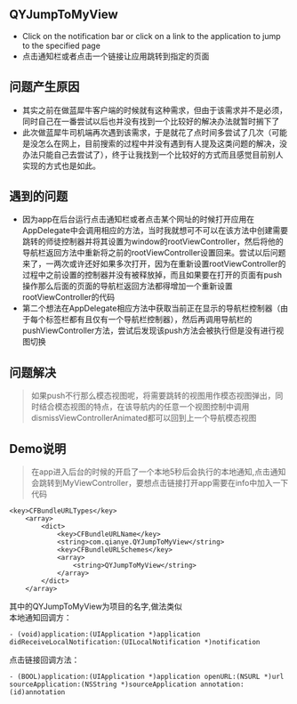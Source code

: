 ## QYJumpToMyView
* Click on the notification bar or click on a link to the application to jump to the specified page 
* 点击通知栏或者点击一个链接让应用跳转到指定的页面

## 问题产生原因
* 其实之前在做蓝犀牛客户端的时候就有这种需求，但由于该需求并不是必须，同时自己在一番尝试以后也并没有找到一个比较好的解决办法就暂时搁下了
* 此次做蓝犀牛司机端再次遇到该需求，于是就花了点时间多尝试了几次（可能是没怎么在网上，目前搜索的过程中并没有遇到有人提及这类问题的解决，没办法只能自己去尝试了），终于让我找到一个比较好的方式而且感觉目前别人实现的方式也是如此。

## 遇到的问题
* 因为app在后台运行点击通知栏或者点击某个网址的时候打开应用在AppDelegate中会调用相应的方法，当时我就想可不可以在该方法中创建需要跳转的师徒控制器并将其设置为window的rootViewController，然后将他的导航栏返回方法中重新将之前的rootViewController设置回来。尝试以后问题来了，一两次或许还好如果多次打开，因为在重新设置rootViewController的过程中之前设置的控制器并没有被释放掉，而且如果要在打开的页面有push操作那么后面的页面的导航栏返回方法都得增加一个重新设置rootViewController的代码
* 第二个想法在AppDelegate相应方法中获取当前正在显示的导航栏控制器（由于每个标签栏都有且仅有一个导航栏控制器），然后再调用导航栏的pushViewController方法，尝试后发现该push方法会被执行但是没有进行视图切换

## 问题解决
>如果push不行那么模态视图呢，将需要跳转的视图用作模态视图弹出，同时结合模态视图的特点，在该导航内的任意一个视图控制中调用dismissViewControllerAnimated都可以回到上一个导航模态视图

## Demo说明
>在app进入后台的时候的开启了一个本地5秒后会执行的本地通知,点击通知会跳转到MyViewController，要想点击链接打开app需要在info中加入一下代码
```objc
<key>CFBundleURLTypes</key>
    <array>
        <dict>
            <key>CFBundleURLName</key>
            <string>com.qianye.QYJumpToMyView</string>
            <key>CFBundleURLSchemes</key>
            <array>
                <string>QYJumpToMyView</string>
            </array>
        </dict>
    </array>	
```
其中的QYJumpToMyView为项目的名字,做法类似  
本地通知回调方：
```objc
- (void)application:(UIApplication *)application didReceiveLocalNotification:(UILocalNotification *)notification
```  
点击链接回调方法：
```objc
- (BOOL)application:(UIApplication *)application openURL:(NSURL *)url sourceApplication:(NSString *)sourceApplication annotation:(id)annotation
```
